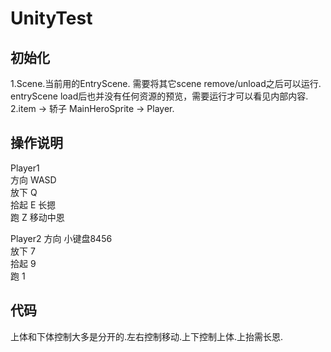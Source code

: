 # UnityTest

## 初始化
1.Scene.当前用的EntryScene. 需要将其它scene remove/unload之后可以运行.
entryScene load后也并没有任何资源的预览，需要运行才可以看见内部内容.       
2.item -> 轿子 MainHeroSprite -> Player.    

## 操作说明
Player1   
方向  WASD   
放下  Q  
拾起  E 长摁  
跑    Z 移动中恩  

Player2
方向 小键盘8456  
放下  7  
拾起  9  
跑    1  

## 代码
上体和下体控制大多是分开的.左右控制移动.上下控制上体.上抬需长恩.
